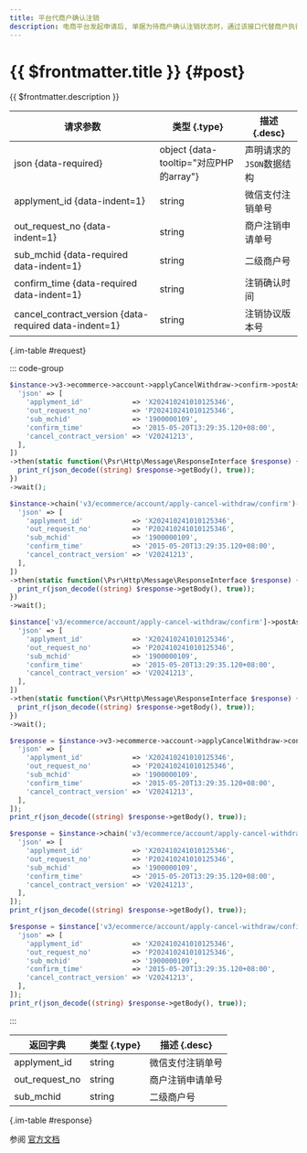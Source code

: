 ```yaml
---
title: 平台代商户确认注销
description: 电商平台发起申请后, 单据为待商户确认注销状态时，通过该接口代替商户执行确认操作
---
```


# {{ $frontmatter.title }} {#post}

{{ $frontmatter.description }}

| 请求参数 | 类型 {.type} | 描述 {.desc}
| --- | --- | ---
| json {data-required} | object {data-tooltip="对应PHP的array"} | 声明请求的`JSON`数据结构
| applyment_id {data-indent=1} | string | 微信支付注销单号
| out_request_no {data-indent=1} | string | 商户注销申请单号
| sub_mchid {data-required data-indent=1} | string | 二级商户号
| confirm_time {data-required data-indent=1} | string | 注销确认时间
| cancel_contract_version {data-required data-indent=1} | string | 注销协议版本号

{.im-table #request}

::: code-group

```php [异步纯链式]
$instance->v3->ecommerce->account->applyCancelWithdraw->confirm->postAsync([
  'json' => [
    'applyment_id'            => 'X202410241010125346',
    'out_request_no'          => 'P202410241010125346',
    'sub_mchid'               => '1900000109',
    'confirm_time'            => '2015-05-20T13:29:35.120+08:00',
    'cancel_contract_version' => 'V20241213',
  ],
])
->then(static function(\Psr\Http\Message\ResponseInterface $response) {
  print_r(json_decode((string) $response->getBody(), true));
})
->wait();
```

```php [异步声明式]
$instance->chain('v3/ecommerce/account/apply-cancel-withdraw/confirm')->postAsync([
  'json' => [
    'applyment_id'            => 'X202410241010125346',
    'out_request_no'          => 'P202410241010125346',
    'sub_mchid'               => '1900000109',
    'confirm_time'            => '2015-05-20T13:29:35.120+08:00',
    'cancel_contract_version' => 'V20241213',
  ],
])
->then(static function(\Psr\Http\Message\ResponseInterface $response) {
  print_r(json_decode((string) $response->getBody(), true));
})
->wait();
```

```php [异步属性式]
$instance['v3/ecommerce/account/apply-cancel-withdraw/confirm']->postAsync([
  'json' => [
    'applyment_id'            => 'X202410241010125346',
    'out_request_no'          => 'P202410241010125346',
    'sub_mchid'               => '1900000109',
    'confirm_time'            => '2015-05-20T13:29:35.120+08:00',
    'cancel_contract_version' => 'V20241213',
  ],
])
->then(static function(\Psr\Http\Message\ResponseInterface $response) {
  print_r(json_decode((string) $response->getBody(), true));
})
->wait();
```

```php [同步纯链式]
$response = $instance->v3->ecommerce->account->applyCancelWithdraw->confirm->post([
  'json' => [
    'applyment_id'            => 'X202410241010125346',
    'out_request_no'          => 'P202410241010125346',
    'sub_mchid'               => '1900000109',
    'confirm_time'            => '2015-05-20T13:29:35.120+08:00',
    'cancel_contract_version' => 'V20241213',
  ],
]);
print_r(json_decode((string) $response->getBody(), true));
```

```php [同步声明式]
$response = $instance->chain('v3/ecommerce/account/apply-cancel-withdraw/confirm')->post([
  'json' => [
    'applyment_id'            => 'X202410241010125346',
    'out_request_no'          => 'P202410241010125346',
    'sub_mchid'               => '1900000109',
    'confirm_time'            => '2015-05-20T13:29:35.120+08:00',
    'cancel_contract_version' => 'V20241213',
  ],
]);
print_r(json_decode((string) $response->getBody(), true));
```

```php [同步属性式]
$response = $instance['v3/ecommerce/account/apply-cancel-withdraw/confirm']->post([
  'json' => [
    'applyment_id'            => 'X202410241010125346',
    'out_request_no'          => 'P202410241010125346',
    'sub_mchid'               => '1900000109',
    'confirm_time'            => '2015-05-20T13:29:35.120+08:00',
    'cancel_contract_version' => 'V20241213',
  ],
]);
print_r(json_decode((string) $response->getBody(), true));
```

:::

| 返回字典 | 类型 {.type} | 描述 {.desc}
| --- | --- | ---
| applyment_id | string | 微信支付注销单号
| out_request_no | string | 商户注销申请单号
| sub_mchid | string | 二级商户号

{.im-table #response}

参阅 [官方文档](https://pay.weixin.qq.com/doc/v3/partner/4013892772)
